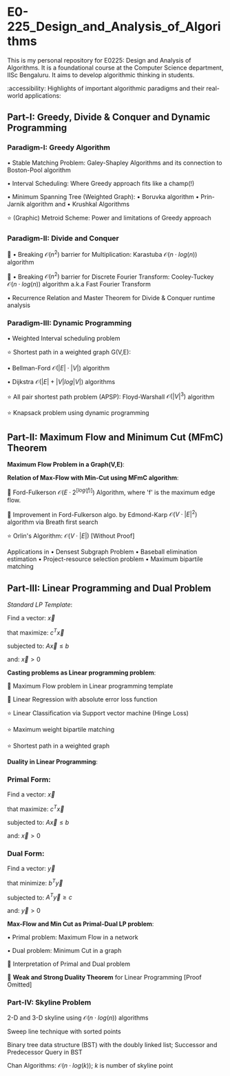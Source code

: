 # E0-225_Design_and_Analysis_of_Algorithms
This is my personal repository for E0225: Design and Analysis of Algorithms. It is a foundational course at the Computer Science department, IISc Bengaluru. It aims to develop algorithmic thinking in students.

:accessibility: Highlights of important algorithmic paradigms and their real-world applications:
## Part-I: Greedy, Divide & Conquer and Dynamic Programming
### Paradigm-I: Greedy Algorithm

$\bullet$ Stable Matching Problem: Galey-Shapley Algorithms and its connection to Boston-Pool algorithm
 
$\bullet$ Interval Scheduling: Where Greedy approach fits like a champ(!)

$\bullet$ Minimum Spanning Tree (Weighted Graph): $\bullet$ Boruvka algorithm $\bullet$ Prin-Jarnik algorithm and $\bullet$ Krushkal Algorithms 

⭐ (Graphic) Metroid Scheme: Power and limitations of Greedy approach

### Paradigm-II: Divide and Conquer

🎯 $\bullet$ Breaking $\mathcal{O}(n^2)$ barrier for Multiplication: Karastuba $\mathcal{O}(n\cdot log(n))$ algorithm
 
🎯 $\bullet$ Breaking $\mathcal{O}(n^2)$ barrier for Discrete Fourier Transform: Cooley-Tuckey $\mathcal{O}(n\cdot log(n))$ algorithm a.k.a Fast Fourier Transform

$\bullet$ Recurrence Relation and Master Theorem for Divide & Conquer runtime analysis

### Paradigm-III: Dynamic Programming

$\bullet$ Weighted Interval scheduling problem

⭐ Shortest path in a weighted graph G(V,E):
 
$\bullet$ Bellman-Ford $\mathcal{O}(|E| \cdot |V|)$ algorithm
 
$\bullet$ Dijkstra $\mathcal{O}(|E| + |V|log|V|)$ algorithms

⭐ All pair shortest path problem (APSP): Floyd-Warshall $\mathcal{O}(|V|^3)$ algorithm

⭐ Knapsack problem using dynamic programming

## Part-II: Maximum Flow and Minimum Cut (MFmC) Theorem
$\textbf{Maximum Flow Problem in a Graph(V,E)}:$ 

$\textbf{Relation of Max-Flow with Min-Cut using MFmC algorithm}:$

 🌟 Ford-Fulkerson $\mathcal{O}(E\cdot 2^{[log(f)]})$ Algorithm, where 'f' is the maximum edge flow.

 🌟 Improvement in Ford-Fulkerson algo. by Edmond-Karp $\mathcal{O}(V\cdot |E|^2)$ algorithm via Breath first search
 
 ⭐ Orlin's Algorithm: $\mathcal{O}(V\cdot |E|)$ [Without Proof]

 Applications in $\bullet$ Densest Subgraph Problem   $\bullet$ Baseball elimination estimation   $\bullet$ Project-resource selection problem  $\bullet$ Maximum bipartile matching 


## Part-III: Linear Programming and Dual Problem
$Standard\ LP\ Template:$

 
 Find a vector: $\vec{x}$
 
 that maximize: $c^T \vec{x}$
 
 subjected to:  $A\vec{x} \le b$
 
 and: $\vec{x}> 0$ 
 

$\textbf{Casting problems as Linear programming problem}:$

 🌟 Maximum Flow problem in Linear programming template 

 🌟 Linear Regression with absolute error loss function
 
 ⭐ Linear Classification via Support vector machine (Hinge Loss)

 ⭐ Maximum weight bipartile matching

 ⭐ Shortest path in a weighted graph

$\textbf{Duality in Linear Programming}:$

### Primal Form:

Find a vector: $\vec{x}$
 
that maximize: $c^T \vec{x}$
 
subjected to:  $A\vec{x} \le b$
 
and: $\vec{x}> 0$


### Dual Form:
 
 Find a vector: $\vec{y}$
 
 that minimize: $b^T \vec{y}$
 
 subjected to:  $A^{T}\vec{y} \ge c$
 
 and: $\vec{y}> 0$


$\textbf{Max-Flow and Min Cut as Primal-Dual LP problem}:$

$\bullet$ Primal problem: Maximum Flow in a network

$\bullet$ Dual problem: Minimum Cut in a graph 

🎯 Interpretation of Primal and Dual problem

🎯 $\textbf{Weak and Strong Duality Theorem}$ for Linear Programming [Proof Omitted]

### Part-IV: Skyline Problem
2-D and 3-D skyline using $\mathcal{O}(n\cdot log(n))$ algorithms

Sweep line technique with sorted points
 
Binary tree data structure (BST) with the doubly linked list; Successor and Predecessor Query in BST

Chan Algorithms:  $\mathcal{O}(n\cdot log(k))$; $k$ is number of skyline point



